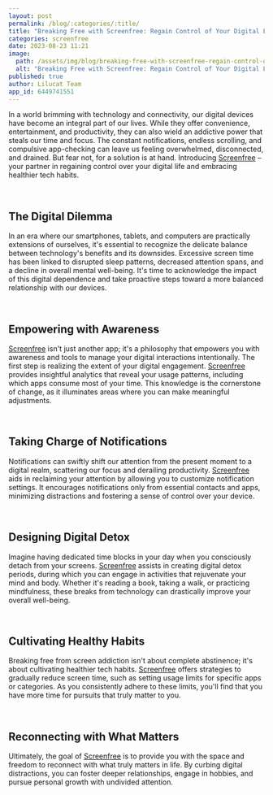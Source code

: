 ```yaml
---
layout: post
permalink: /blog/:categories/:title/
title: "Breaking Free with Screenfree: Regain Control of Your Digital Life"
categories: screenfree
date: 2023-08-23 11:21
image:
  path: /assets/img/blog/breaking-free-with-screenfree-regain-control-ofyour-digital-life.jpg
  alt: "Breaking Free with Screenfree: Regain Control of Your Digital Life"
published: true
author: Lilucat Team
app_id: 6449741551
---
```


In a world brimming with technology and connectivity, our digital devices have become an integral part of our lives. While they offer convenience, entertainment, and productivity, they can also wield an addictive power that steals our time and focus. The constant notifications, endless scrolling, and compulsive app-checking can leave us feeling overwhelmed, disconnected, and drained. But fear not, for a solution is at hand. Introducing <a class="fw-semibold" href="https://lilucat.com/screenfree/">Screenfree</a> – your partner in regaining control over your digital life and embracing healthier tech habits.

<br>

## The Digital Dilemma
In an era where our smartphones, tablets, and computers are practically extensions of ourselves, it's essential to recognize the delicate balance between technology's benefits and its downsides. Excessive screen time has been linked to disrupted sleep patterns, decreased attention spans, and a decline in overall mental well-being. It's time to acknowledge the impact of this digital dependence and take proactive steps toward a more balanced relationship with our devices.
 
<br>

## Empowering with Awareness
<a class="fw-semibold" href="https://lilucat.com/screenfree/">Screenfree</a> isn't just another app; it's a philosophy that empowers you with awareness and tools to manage your digital interactions intentionally. The first step is realizing the extent of your digital engagement. <a class="fw-semibold" href="https://lilucat.com/screenfree/">Screenfree</a> provides insightful analytics that reveal your usage patterns, including which apps consume most of your time. This knowledge is the cornerstone of change, as it illuminates areas where you can make meaningful adjustments.

<br>

## Taking Charge of Notifications
Notifications can swiftly shift our attention from the present moment to a digital realm, scattering our focus and derailing productivity. <a class="fw-semibold" href="https://lilucat.com/screenfree/">Screenfree</a> aids in reclaiming your attention by allowing you to customize notification settings. It encourages notifications only from essential contacts and apps, minimizing distractions and fostering a sense of control over your device.

<br>

## Designing Digital Detox
Imagine having dedicated time blocks in your day when you consciously detach from your screens. <a class="fw-semibold" href="https://lilucat.com/screenfree/">Screenfree</a> assists in creating digital detox periods, during which you can engage in activities that rejuvenate your mind and body. Whether it's reading a book, taking a walk, or practicing mindfulness, these breaks from technology can drastically improve your overall well-being.

<br>

## Cultivating Healthy Habits
Breaking free from screen addiction isn't about complete abstinence; it's about cultivating healthier tech habits. <a class="fw-semibold" href="https://lilucat.com/screenfree/">Screenfree</a> offers strategies to gradually reduce screen time, such as setting usage limits for specific apps or categories. As you consistently adhere to these limits, you'll find that you have more time for pursuits that truly matter to you.

<br>

## Reconnecting with What Matters
Ultimately, the goal of <a class="fw-semibold" href="https://lilucat.com/screenfree/">Screenfree</a> is to provide you with the space and freedom to reconnect with what truly matters in life. By curbing digital distractions, you can foster deeper relationships, engage in hobbies, and pursue personal growth with undivided attention.